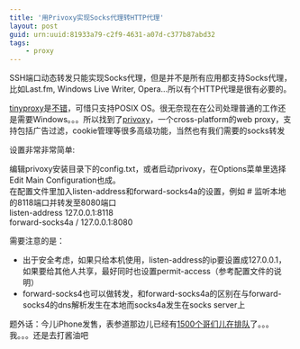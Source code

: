 ```yaml
---
title: '用Privoxy实现Socks代理转HTTP代理'
layout: post
guid: urn:uuid:81933a79-c2f9-4631-a07d-c377b87abd32
tags:
    - proxy
---
```


SSH端口动态转发只能实现Socks代理，但是并不是所有应用都支持Socks代理，比如Last.fm, Windows Live Writer, Opera...所以有个HTTP代理是很有必要的。   

[tinyproxy](http://tinyproxy.banu.com/)是[不错](http://joyus.org/blog/2008/06/socks-proxy-workaround-for-opera.html)，可惜只支持POSIX OS。很无奈现在在公司处理普通的工作还是需要Windows。。。所以找到了[privoxy](http://www.privoxy.org)，一个cross-platform的web proxy，支持包括广告过滤，cookie管理等很多高级功能，当然也有我们需要的socks转发   

设置非常非常简单:    

编辑privoxy安装目录下的config.txt，或者启动privoxy，在Options菜单里选择Edit Main Configuration也成。     
在配置文件里加入listen-address和forward-socks4a的设置，例如
    # 监听本地的8118端口并转发至8080端口   
    listen-address 127.0.0.1:8118   
    forward-socks4a / 127.0.0.1:8080

需要注意的是： 

  * 出于安全考虑，如果只给本机使用，listen-address的ip要设置成127.0.0.1，如果要给其他人共享，最好同时也设置permit-access（参考配置文件的说明）
  * forward-socks4也可以做转发，和forward-socks4a的区别在与forward-socks4的dns解析发生在本地而socks4a发生在socks server上

题外话：今儿iPhone发售，表参道那边儿已经有[1500个哥们儿在排队](http://it.nikkei.co.jp/mobile/news/index.aspx?n=MMITfa000011072008)了。。。我。。。还是去打酱油吧 

